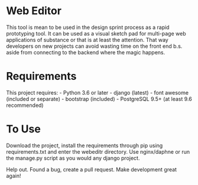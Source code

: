 # Web Editor

This tool is mean to be used in the design sprint process as a rapid prototyping tool. It can be used as a visual sketch pad for multi-page web applications of substance or that is at least the attention. That way developers on new projects can avoid wasting time on the front end b.s. aside from connecting to the backend where the magic happens.

# Requirements

This project requires:
	- Python 3.6 or later
	- django (latest)
	- font awesome (included or separate)
	- bootstrap (included)
	- PostgreSQL 9.5+ (at least 9.6 recommended)

# To Use

Download the project, install the requirements through pip using requirements.txt and enter the webeditr directory. Use nginx/daphne or run the manage.py script as you would any django project.

Help out. Found a bug, create a pull request. Make development great again!
